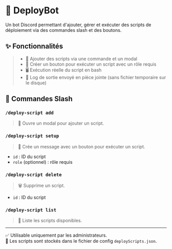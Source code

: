 # 🚀 DeployBot

Un bot Discord permettant d'ajouter, gérer et exécuter des scripts de déploiement via des commandes slash et des boutons.

## ✨ Fonctionnalités
> - 📝 Ajouter des scripts via une commande et un modal
> - 🔘 Créer un bouton pour exécuter un script avec un rôle requis
> - 🖥️ Exécution réelle du script en bash
> - 📄 Log de sortie envoyé en pièce jointe (sans fichier temporaire sur le disque)

## 💬 Commandes Slash

### `/deploy-script add`
> 📝 Ouvre un modal pour ajouter un script.

### `/deploy-script setup`
> 🔧 Crée un message avec un bouton pour exécuter un script.
- `id` : ID du script
- `role` (optionnel) : rôle requis

### `/deploy-script delete`
> 🗑️ Supprime un script.
- `id` : ID du script

### `/deploy-script list`
> 📜 Liste les scripts disponibles.

---

✅ Utilisable uniquement par les administrateurs.  
📁 Les scripts sont stockés dans le fichier de config `deployScripts.json`.
